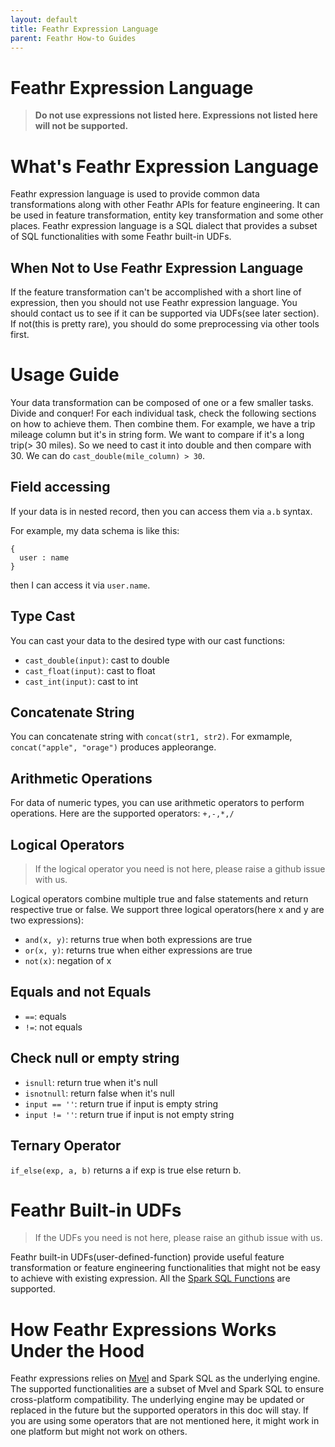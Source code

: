 ```yaml
---
layout: default
title: Feathr Expression Language
parent: Feathr How-to Guides
---
```


# Feathr Expression Language

> **Do not use expressions not listed here. Expressions not listed here will not be supported.**

# What's Feathr Expression Language

Feathr expression language is used to provide common data transformations along with other Feathr APIs for feature engineering. It can be used in feature transformation, entity key transformation and some other places. Feathr expression language is a SQL dialect that provides a subset of SQL functionalities with some Feathr built-in UDFs.

## When Not to Use Feathr Expression Language

If the feature transformation can't be accomplished with a short line of expression, then you should not use Feathr expression language. You should contact us to see if it can be supported via UDFs(see later section). If not(this is pretty rare), you should do some preprocessing via other tools first.

# Usage Guide

Your data transformation can be composed of one or a few smaller tasks. Divide and conquer! For each individual task, check the following sections on how to achieve them. Then combine them. For example, we have a trip mileage column but it's in string form. We want to compare if it's a long trip(> 30 miles). So we need to cast it into double and then compare with 30. We can do `cast_double(mile_column) > 30`.

## Field accessing

If your data is in nested record, then you can access them via `a.b` syntax.

For example, my data schema is like this:

```
{
  user : name
}
```

then I can access it via `user.name`.

## Type Cast

You can cast your data to the desired type with our cast functions:

- `cast_double(input)`: cast to double
- `cast_float(input)`: cast to float
- `cast_int(input)`: cast to int

## Concatenate String

You can concatenate string with `concat(str1, str2)`. For exmample, `concat("apple", "orage")` produces appleorange.

## Arithmetic Operations

For data of numeric types, you can use arithmetic operators to perform operations. Here are the supported operators: `+,-,*,/`

## Logical Operators

> If the logical operator you need is not here, please raise a github issue with us.

Logical operators combine multiple true and false statements and return respective true or false. We support three logical operators(here x and y are two expressions):

- `and(x, y)`: returns true when both expressions are true
- `or(x, y)`: returns true when either expressions are true
- `not(x)`: negation of x

## Equals and not Equals

- `==`: equals
- `!=`: not equals

## Check null or empty string

- `isnull`: return true when it's null
- `isnotnull`: return false when it's null
- `input == ''`: return true if input is empty string
- `input != ''`: return true if input is not empty string

## Ternary Operator

`if_else(exp, a, b)` returns a if exp is true else return b.

# Feathr Built-in UDFs

> If the UDFs you need is not here, please raise an github issue with us.

Feathr built-in UDFs(user-defined-function) provide useful feature transformation or feature engineering functionalities that might not be easy to achieve with existing expression. All the [Spark SQL Functions](https://spark.apache.org/docs/latest/api/sql/index.html) are supported.

# How Feathr Expressions Works Under the Hood

Feathr expressions relies on [Mvel](http://mvel.documentnode.com/) and Spark SQL as the underlying engine. The supported functionalities are a subset of Mvel and Spark SQL to ensure cross-platform compatibility. The underlying engine may be updated or replaced in the future but the supported operators in this doc will stay. If you are using some operators that are not mentioned here, it might work in one platform but might not work on others.

